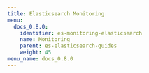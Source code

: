 ```yaml
---
title: Elasticsearch Monitoring
menu:
  docs_0.8.0:
    identifier: es-monitoring-elasticsearch
    name: Monitoring
    parent: es-elasticsearch-guides
    weight: 45
menu_name: docs_0.8.0
---
```

